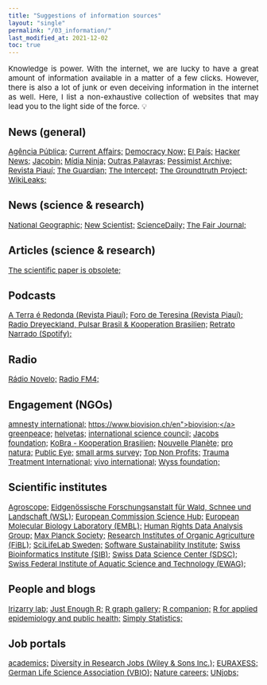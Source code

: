 ```yaml
---
title: "Suggestions of information sources"
layout: "single"
permalink: "/03_information/"
last_modified_at: 2021-12-02
toc: true
---
```



<p style="font-size:15px" align="justify">
Knowledge is power. With the internet, we are lucky to have a great amount of information available in a matter of a few clicks. However, there is also a lot of junk or even deceiving information in the internet as well. Here, I list a non-exhaustive collection of websites that may lead you to the light side of the force. 💡
</p>

## News (general)

<a style="font-size:15px" href="https://apublica.org/">Agência Pública;</a>
<a style="font-size:15px" href="https://www.currentaffairs.org/">Current Affairs;</a>
<a style="font-size:15px" href="https://www.democracynow.org/">Democracy Now;</a>
<a style="font-size:15px" href="https://elpais.com/">El País;</a>
<a style="font-size:15px" href="https://news.ycombinator.com/">Hacker News;</a>
<a style="font-size:15px" href="https://www.jacobinmag.com/">Jacobin;</a>
<a style="font-size:15px" href="https://midianinja.org/">Mídia Ninja;</a>
<a style="font-size:15px" href="https://outraspalavras.net/">Outras Palavras;</a>
<a style="font-size:15px" href="https://pessimistsarchive.org/about">Pessimist Archive;</a>
<a style="font-size:15px" href="https://piaui.folha.uol.com.br/">Revista Piauí;</a>
<a style="font-size:15px" href="https://www.theguardian.com/international/">The Guardian;</a>
<a style="font-size:15px" href="https://theintercept.com/">The Intercept;</a>
<a style="font-size:15px" href="https://thegroundtruthproject.org/">The Groundtruth Project;</a>
<a style="font-size:15px" href="https://wikileaks.org/">WikiLeaks;</a>

## News (science & research)

<a style="font-size:15px" href="https://www.nationalgeographic.com/science/">National Geographic;</a>
<a style="font-size:15px" href="https://www.newscientist.com/">New Scientist;</a>
<a style="font-size:15px" href="https://www.sciencedaily.com/">ScienceDaily;</a>
<a style="font-size:15px" href="https://thefairjournal.com/">The Fair Journal;</a>

## Articles (science & research)

<a style="font-size:15px" href="https://www.theatlantic.com/science/archive/2018/04/the-scientific-paper-is-obsolete/556676/">The scientific paper is obsolete;</a>

## Podcasts

<a style="font-size:15px" href="https://piaui.folha.uol.com.br/radio-piaui/terra-e-redonda/">A Terra é Redonda (Revista Piauí);</a>
<a style="font-size:15px" href="https://piaui.folha.uol.com.br/radio-piaui/foro-de-teresina/">Foro de Teresina (Revista Piauí);</a>
<a style="font-size:15px" href="https://mais1cafe.org/category/pt/">Radio Dreyeckland, Pulsar Brasil & Kooperation Brasilien;</a>
<a style="font-size:15px" href="https://open.spotify.com/show/4jqpeAOzOKCLBg3Pc0eZ6j">Retrato Narrado (Spotify);</a>

## Radio

<a style="font-size:15px" href="https://www.radionovelo.com.br/">Rádio Novelo;</a>
<a style="font-size:15px" href="https://fm4.orf.at/">Radio FM4;</a>

## Engagement (NGOs)

<a style="font-size:15px" href="https://www.amnesty.org/en/">amnesty international;</a>
<a style="font-size:15px" href="biovision">https://www.biovision.ch/en">biovision;</a>
<a style="font-size:15px" href="https://www.greenpeace.org/global/">greenpeace;</a>
<a style="font-size:15px" href="https://www.helvetas.org/helvetas.de/en">helvetas;</a>
<a style="font-size:15px" href="https://council.science/">international science council;</a>
<a style="font-size:15px" href="https://jacobsfoundation.org/">Jacobs foundation;</a>
<a style="font-size:15px" href="https://www.kooperation-brasilien.org/de/">KoBra - Kooperation Brasilien;</a>
<a style="font-size:15px" href="https://www.nouvelle-planete.ch/en">Nouvelle Planète;</a>
<a style="font-size:15px" href="https://www.pronatura.ch/en">pro natura;</a>
<a style="font-size:15px" href="https://www.publiceye.ch/en/">Public Eye;</a>
<a style="font-size:15px" href="https://www.smallarmssurvey.org/">small arms survey;</a>
<a style="font-size:15px" href="https://topnonprofits.com/">Top Non Profits;</a>
<a style="font-size:15px" href="https://www.tt-intl.org/">Trauma Treatment International;</a>
<a style="font-size:15px" href="https://www.vivo.org/en/">vivo international;</a>
<a style="font-size:15px" href="https://www.wyssfoundation.org/">Wyss foundation;</a>

## Scientific institutes

<a style="font-size:15px" href="https://www.agroscope.admin.ch/agroscope/de/home.html">Agroscope;</a>
<a style="font-size:15px" href="https://www.wsl.ch/de/index.html">Eidgenössische Forschungsanstalt für Wald, Schnee und Landschaft (WSL);</a>
<a style="font-size:15px" href="https://ec.europa.eu/jrc/en">European Commission Science Hub;</a>
<a style="font-size:15px" href="https://www.embl.org/">European Molecular Biology Laboratory (EMBL);</a>
<a style="font-size:15px" href="https://hrdag.org/">Human Rights Data Analysis Group;</a>
<a style="font-size:15px" href="https://www.mpg.de/de">Max Planck Society;</a>
<a style="font-size:15px" href="https://www.fibl.org/de/">Research Institutes of Organic Agriculture (FiBL);</a>
<a style="font-size:15px" href="https://www.scilifelab.se/">SciLifeLab Sweden;</a>
<a style="font-size:15px" href="https://www.software.ac.uk/">Software Sustainability Institute;</a>
<a style="font-size:15px" href="https://www.sib.swiss/">Swiss Bioinformatics Institute (SIB);</a>
<a style="font-size:15px" href="https://datascience.ch/">Swiss Data Science Center (SDSC);</a>
<a style="font-size:15px" href="https://www.eawag.ch/en/">Swiss Federal Institute of Aquatic Science and Technology (EWAG);</a>

## People and blogs

<a style="font-size:15px" href="https://rafalab.github.io/">Irizarry lab;</a>
<a style="font-size:15px" href="https://benwhalley.github.io/just-enough-r/">Just Enough R;</a>
<a style="font-size:15px" href="https://www.r-graph-gallery.com/index.html">R graph gallery;</a>
<a style="font-size:15px" href="https://rcompanion.org/handbook/">R companion;</a>
<a style="font-size:15px" href="https://epirhandbook.com/">R for applied epidemiology and public health;</a>
<a style="font-size:15px" href="https://simplystatistics.org/">Simply Statistics;</a>

## Job portals

<a style="font-size:15px" href="https://www.academics.de/">academics;</a>
<a style="font-size:15px" href="https://www.diversityinresearch.careers/jobs/">Diversity in Research Jobs (Wiley & Sons Inc.);</a>
<a style="font-size:15px" href="https://euraxess.ec.europa.eu/jobs/search/country/switzerland-1110?page=1">EURAXESS;</a>
<a style="font-size:15px" href="https://www.vbio.de/">German Life Science Association (VBIO);</a>
<a style="font-size:15px" href="https://www.nature.com/naturecareers">Nature careers;</a>
<a style="font-size:15px" href="https://unjobs.org/">UNjobs;</a>
